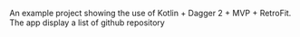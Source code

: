 An example project showing the use of Kotlin + Dagger 2 + MVP + RetroFit.
The app display a list of github repository

